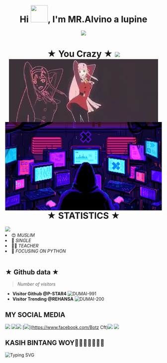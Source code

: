 
<h1 align="center">Hi <img src="https://github.com/mitul3737/mitul3737/blob/main/Wave.gif" height="55px" width="55px">, I'm MR.Alvino a lupine</h1>
<!-- Typing SVG by DenverCoder1 - https://github.com/DenverCoder1/readme-typing-svg -->
<p align="center">
<!--   <a href="https://github.com/DenverCoder1/readme-typing-svg"> -->
    <img src="https://readme-typing-svg.herokuapp.com?color=E22FE4&width=380&height=45&lines=Welcome+To+My+Github;You+Know+Who+Is+Handsome;P-+STAR7;Nice+To+Meet+You+...&center=true"></a>

</p>
<h1 align="center">★ You Crazy ★ <img src="https://github.com/mitul3737/mitul3737/blob/main/mituls code.gif"
<h1 align="center"><img src="https://github.com/P-STAR4/P-STAR4/blob/main/Zero%20Two%20Dance.webp"
<h1 align="center"><img src="https://github.com/P-STAR4/P-STAR4/blob/main/Hacking%20Animasi.gif"
<h1 align="center">★ STATISTICS ★</i></b></h3>
<a href="https://github.com/Hunter-alamin"><img width=550 src="https://github-profile-trophy.vercel.app/?username=Hunter-alamin&theme=dracula&no-frame=true&title=Followers,Stars,Commit,Repository,Issues"/></a>
<li> 😍 <i> MUSLIM</i></li>
<li> 🌚 <i> SINGLE</i></li>
<li> 👩‍💻 <i> TEACHER</i></li>
<li> 🌟 <i> FOCUSING ON PYTHON</i></li><br>

## ★ Github data ★
>
> *Number of visitors*
* **Visitor Github @P-STAR4**
![DUMAI-991](https://komarev.com/ghpvc/?username=Dumai-991&color=blue)
* **Visitor Trending @REHANSA**
![DUMAI-200](https://komarev.com/ghpvc/?username=Dumai-200&color=blue)
>
## MY SOCIAL MEDIA
[![](https://img.shields.io/badge/Github-black?logo=Github&logoColor=black&labelColor=white)](https://github.com/REHANSA) [![](https://img.shields.io/badge/Twitter-yellow?logo=Twitter&logoColor=White&labelColor=white)](https://instagram/____drack.club____)[![](https://img.shields.io/badge/Telegram-blue?logo=Telegram&logoColor=red&labelColor=white)](https://instagram/____drack.club____)
[![](https://img.shields.io/badge/Facebook-blue?logo=Facebook&logoColor=blue&labelColor=white)](https://www.facebook.com/Botz Cft)[![](https://img.shields.io/badge/Instagram-red?logo=Instagram&logoColor=red&labelColor=white)](https://www.instagram.com/____drack.club____) [![](https://img.shields.io/badge/Whatsapp-CHAT-red?logo=Whatsapp&logoColor=Brightgreen&labelColor=white)](https://wa.me/+62895333300188?text=*Asalamualaikum+kak+P-STAR7+ganteng*)
## KASIH BINTANG WOY🌟🌟🌟🌟🌟🌟🌟
![Typing SVG](https://readme-typing-svg.herokuapp.com?lines=Selamat+Bersenang-senang-Kawan....!+)
